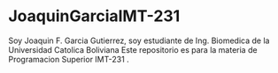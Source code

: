 # JoaquinGarciaIMT-231
Soy Joaquin F. Garcia Gutierrez, soy estudiante de Ing. Biomedica de la Universidad Catolica Boliviana
Este repositorio es para la materia de Programacion Superior IMT-231
.